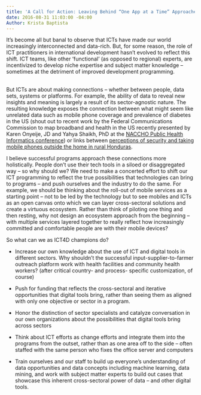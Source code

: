 ```yaml
---
title: 'A Call for Action: Leaving Behind “One App at a Time” Approaches'
date: 2016-08-31 11:03:00 -04:00
Author: Krista Baptista
---
```


It’s become all but banal to observe that ICTs have made our world increasingly interconnected and data-rich. But, for some reason, the role of ICT practitioners in international development hasn’t evolved to reflect this shift. ICT teams, like other ‘functional’ (as opposed to regional) experts, are incentivized to develop niche expertise and subject matter knowledge – sometimes at the detriment of improved development programming.

<!--more-->

\
But ICTs are about making connections – whether between people, data sets, systems or platforms. For example, the ability of data to reveal new insights and meaning is largely a result of its sector-agnostic nature. The resulting knowledge exposes the connection between what might seem like unrelated data such as mobile phone coverage and prevalence of diabetes in the US (shout out to recent work by the Federal Communications Commission to map broadband and health in the US recently presented by Karen Onyeije, JD and Yahya Shaikh, PhD at the [NACCHO Public Health Informatics conference](http://phiconference.org/)) or links between [perceptions of security and taking mobile phones outside the home in rural Honduras](http://dai-global-digital.com/honduras-consumer-insights.html).


I believe successful programs approach these connections more holistically. People don’t use their tech tools in a siloed or disaggregated way – so why should we?  We need to make a concerted effort to shift our ICT programming to reflect the true possibilities that technologies can bring to programs – and push ourselves and the industry to do the same. For example, we should be thinking about the roll-out of mobile services as a starting point – not to be led by the technology but to see mobiles and ICTs as an open canvas onto which we can layer cross-sectoral solutions and create a virtuous ecosystem. Rather than think of piloting one thing and then resting, why not design an ecosystem approach from the beginning – with multiple services layered together to really reflect how increasingly committed and comfortable people are with their mobile devices?

So what can we as ICT4D champions do?

* Increase our own knowledge about the use of ICT and digital tools in different sectors.  Why shouldn’t the successful input-supplier-to-farmer outreach platform work with health facilities and community health workers? (after critical country- and process- specific customization, of course)

* Push for funding that reflects the cross-sectoral and iterative opportunities that digital tools bring, rather than seeing them as aligned with only one objective or sector in a program.

* Honor the distinction of sector specialists and catalyze conversation in our own organizations about the possibilities that digital tools bring across sectors

* Think about ICT efforts as change efforts and integrate them into the programs from the outset, rather than as one area off to the side – often staffed with the same person who fixes the office server and computers

* Train ourselves and our staff to build up everyone’s understanding of data opportunities and data concepts including machine learning, data mining, and work with subject matter experts to build out cases that showcase this inherent cross-sectoral power of data – and other digital tools.